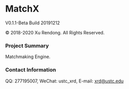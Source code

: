 # MatchX
V0.1.1-Beta Build 20191212

© 2018-2020 Xu Rendong. All Rights Reserved.

### Project Summary
Matchmaking Engine.

### Contact Information
QQ: 277195007, WeChat: ustc_xrd, E-mail: xrd@ustc.edu
